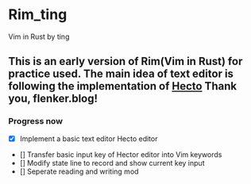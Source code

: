 # Rim_ting
Vim in Rust by ting

This is an early version of Rim(Vim in Rust) for practice used.
The main idea of text editor is following the implementation of [Hecto](!https://www.flenker.blog/hecto/)
Thank you, flenker.blog!
-------
### Progress now
- [x] Implement a basic text editor Hecto editor
- [] Transfer basic input key of Hector editor into Vim keywords
- [] Modify state line to record and show current key input
- [] Seperate reading and writing mod
